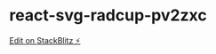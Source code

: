# react-svg-radcup-pv2zxc

[Edit on StackBlitz ⚡️](https://stackblitz.com/edit/react-svg-radcup-pv2zxc)